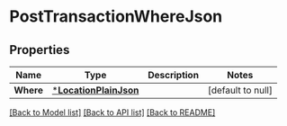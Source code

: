 # PostTransactionWhereJson

## Properties
Name | Type | Description | Notes
------------ | ------------- | ------------- | -------------
**Where** | [***LocationPlainJson**](LocationPlainJSON.md) |  | [default to null]

[[Back to Model list]](../README.md#documentation-for-models) [[Back to API list]](../README.md#documentation-for-api-endpoints) [[Back to README]](../README.md)



